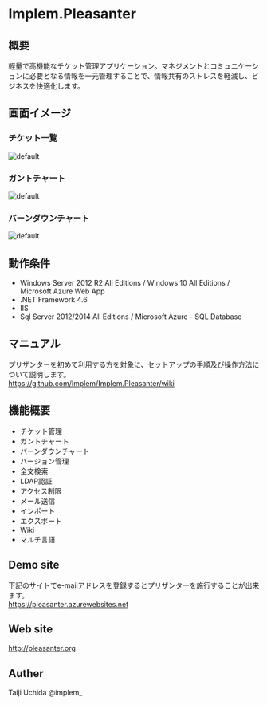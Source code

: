 # Implem.Pleasanter
## 概要
軽量で高機能なチケット管理アプリケーション。マネジメントとコミュニケーションに必要となる情報を一元管理することで、情報共有のストレスを軽減し、ビジネスを快適化します。

## 画面イメージ
### チケット一覧
![default](https://cloud.githubusercontent.com/assets/12204265/15035273/2bcd5f88-12bb-11e6-9720-85503693ca3d.gif)

### ガントチャート
![default](https://cloud.githubusercontent.com/assets/12204265/15035400/7f81971a-12bc-11e6-9fc4-3376b4c23bf0.gif)

### バーンダウンチャート
![default](https://cloud.githubusercontent.com/assets/12204265/15035467/2a464e70-12bd-11e6-82dd-a5529b43776b.gif)

## 動作条件
- Windows Server 2012 R2 All Editions / Windows 10 All Editions / Microsoft Azure Web App
- .NET Framework 4.6
- IIS
- Sql Server 2012/2014 All Editions / Microsoft Azure - SQL Database

## マニュアル
プリザンターを初めて利用する方を対象に、セットアップの手順及び操作方法について説明します。  
https://github.com/Implem/Implem.Pleasanter/wiki

## 機能概要
- チケット管理
- ガントチャート
- バーンダウンチャート
- バージョン管理
- 全文検索
- LDAP認証
- アクセス制限
- メール送信
- インポート
- エクスポート
- Wiki
- マルチ言語

## Demo site
下記のサイトでe-mailアドレスを登録するとプリザンターを施行することが出来ます。  
https://pleasanter.azurewebsites.net

## Web site
http://pleasanter.org

## Auther
Taiji Uchida @implem_

